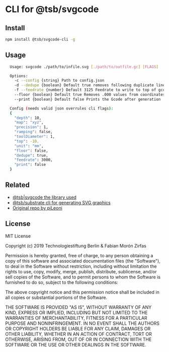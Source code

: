 # CLI for @tsb/svgcode

## Install

```bash
npm install @tsb/svgcode-cli -g
```

## Usage

```bash
  Usage: svgcode ./path/to/infile.svg [./path/to/outfile.gc] [FLAGS]

  Options:
    -c --config {string} Path to config.json
    -d --dedupe {boolean} Default true removes following duplicate lines from gcode
    -f --feedrate {number} Default 3125 Feedrate to write to top of gcode
    --floor {boolean} Default true Removes .000 values from coordinates
    --print {boolean} Default false Prints the Gcode after generation

  Config (needs valid json overrules cli flags):
  {
    "depth": 10,
    "map": "xyz",
    "precision": 1,
    "ramping": false,
    "toolDiameter": 1,
    "top": -10,
    "unit": "mm",
    "floor": false,
    "dedupe": true,
    "feedrate": 3000,
    "print": false
  }
```

## Related

- [@tsb|svgcode the library used](https://github.com/technologiestiftung/svgcode)
- [@tsb/substrate cli for generating SVG graphics](https://github.com/technologiestiftung/substrate)
- [Original repo by piLeoni](https://github.com/piLeoni/svgcode)

## License

MIT License

Copyright (c) 2019 Technologiestiftung Berlin & Fabian Morón Zirfas

Permission is hereby granted, free of charge, to any person obtaining a copy
of this software and associated documentation files (the "Software"), to deal
in the Software without restriction, including without limitation the rights
to use, copy, modify, merge, publish, distribute, sublicense, and/or sell
copies of the Software, and to permit persons to whom the Software is
furnished to do so, subject to the following conditions:

The above copyright notice and this permission notice shall be included in all
copies or substantial portions of the Software.

THE SOFTWARE IS PROVIDED "AS IS", WITHOUT WARRANTY OF ANY KIND, EXPRESS OR
IMPLIED, INCLUDING BUT NOT LIMITED TO THE WARRANTIES OF MERCHANTABILITY,
FITNESS FOR A PARTICULAR PURPOSE AND NONINFRINGEMENT. IN NO EVENT SHALL THE
AUTHORS OR COPYRIGHT HOLDERS BE LIABLE FOR ANY CLAIM, DAMAGES OR OTHER
LIABILITY, WHETHER IN AN ACTION OF CONTRACT, TORT OR OTHERWISE, ARISING FROM,
OUT OF OR IN CONNECTION WITH THE SOFTWARE OR THE USE OR OTHER DEALINGS IN THE
SOFTWARE.

